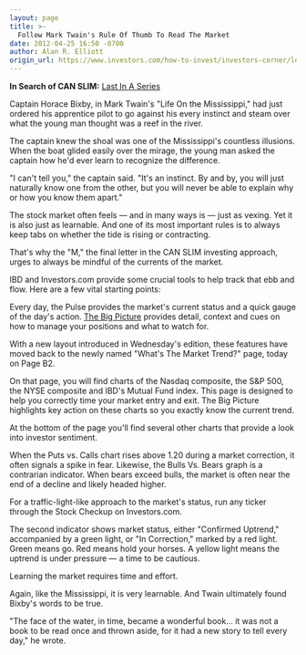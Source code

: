 ```yaml
---
layout: page
title: >-
  Follow Mark Twain's Rule Of Thumb To Read The Market
date: 2012-04-25 16:50 -0700
author: Alan R. Elliott
origin_url: https://www.investors.com/how-to-invest/investors-corner/learn-to-invest-use-the-m-in-can-slim
---
```





**In Search of CAN SLIM:** [Last In A Series](http://news.investors.com/specialreport/607647/201204171805/in-search-of-can-slim.aspx)


Captain Horace Bixby, in Mark Twain's "Life On the Mississippi," had just ordered his apprentice pilot to go against his every instinct and steam over what the young man thought was a reef in the river.


The captain knew the shoal was one of the Mississippi's countless illusions. When the boat glided easily over the mirage, the young man asked the captain how he'd ever learn to recognize the difference.


"I can't tell you," the captain said. "It's an instinct. By and by, you will just naturally know one from the other, but you will never be able to explain why or how you know them apart."


The stock market often feels — and in many ways is — just as vexing. Yet it is also just as learnable. And one of its most important rules is to always keep tabs on whether the tide is rising or contracting.


That's why the "M," the final letter in the CAN SLIM investing approach, urges to always be mindful of the currents of the market.


IBD and Investors.com provide some crucial tools to help track that ebb and flow. Here are a few vital starting points:


Every day, the Pulse provides the market's current status and a quick gauge of the day's action. [The Big Picture](http://news.investors.com/Investing/BigPicture.htm) provides detail, context and cues on how to manage your positions and what to watch for.


With a new layout introduced in Wednesday's edition, these features have moved back to the newly named "What's The Market Trend?" page, today on Page B2.


On that page, you will find charts of the Nasdaq composite, the S&P 500, the NYSE composite and IBD's Mutual Fund index. This page is designed to help you correctly time your market entry and exit. The Big Picture highlights key action on these charts so you exactly know the current trend.


At the bottom of the page you'll find several other charts that provide a look into investor sentiment.


When the Puts vs. Calls chart rises above 1.20 during a market correction, it often signals a spike in fear. Likewise, the Bulls Vs. Bears graph is a contrarian indicator. When bears exceed bulls, the market is often near the end of a decline and likely headed higher.


For a traffic-light-like approach to the market's status, run any ticker through the Stock Checkup on Investors.com.


The second indicator shows market status, either "Confirmed Uptrend," accompanied by a green light, or "In Correction," marked by a red light. Green means go. Red means hold your horses. A yellow light means the uptrend is under pressure — a time to be cautious.


Learning the market requires time and effort.


Again, like the Mississippi, it is very learnable. And Twain ultimately found Bixby's words to be true.


"The face of the water, in time, became a wonderful book... it was not a book to be read once and thrown aside, for it had a new story to tell every day," he wrote.




